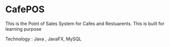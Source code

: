 # CafePOS
This is the Point of Sales System for Cafes and Restuarents. This is built for learning purpose

Technology : Java , JavaFX, MySQL
